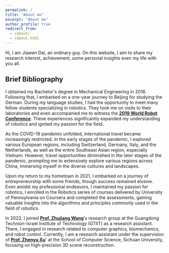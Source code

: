 ```yaml
---
permalink: /
title: "About me"
excerpt: "About me"
author_profile: true
redirect_from: 
  - /about/
  - /about.html
---
```

Hi, I am Jiawen Dai, an ordinary guy. On this website, I aim to share my research interest, achievement, some personal insights even my life with you all.

## Brief Bibliography

I obtained my Bachelor's degree in Mechanical Engineering in 2018. Following that, I embarked on a one-year journey to Beijing for studying the German. During my language studies, I had the opportunity to meet many fellow students specializing in robotics. They took me on visits to their laboratories and even accompanied me to witness the **[2019 World Robot Conference](https://www.worldrobotconference.com/)**. These experiences significantly expanded my understanding of robotics and ignited my passion for the field.

As the COVID-19 pandemic unfolded, international travel became increasingly restricted. In the early stages of the pandemic, I explored various European regions, including Switzerland, Germany, Italy, and the Netherlands, as well as the entire Southeast Asian region, especially Vietnam. However, travel opportunities diminished in the later stages of the pandemic, prompting me to extensively explore various regions across China, immersing myself in the diverse cultures and landscapes.

Upon my return to my hometown in 2021, I embarked on a journey of entrepreneurship with some friends, though success remained elusive. Even amidst my professional endeavors, I maintained my passion for robotics, I enrolled in the Robotics series of courses delivered by University of Pennsylvania on Coursera and completed the assessments, gaining valuable insights into the algorithms and principles commonly used in the field of robotics.

In 2022, I joined **[Prof. Zhujiang Wang](https://research.gtiit.edu.cn/en/persons/zhujiang-wang)**'s research group at the Guangdong Technion-Israel Institute of Technology (GTIIT) as a research assistant. There, I engaged in research related to computer graphics, biomechanics, and robot control. Currently, I am a research assistant under the supervision of **[Prof. Zhenyu Xu](http://laiw.scu.edu.cn/web/team/ff80808174f8a8a30175cb179d8a0011)**' at the School of Computer Science, Sichuan University, focusing on high-precision 3D scene reconstruction.



